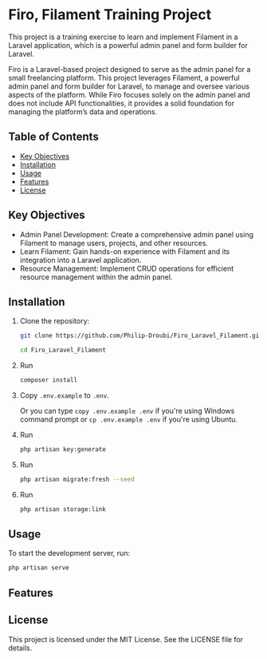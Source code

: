 # Firo, Filament Training Project

This project is a training exercise to learn and implement Filament in a Laravel application, which is a powerful admin panel and form builder for Laravel.

Firo is a Laravel-based project designed to serve as the admin panel for a small freelancing platform. This project leverages Filament, a powerful admin panel and form builder for Laravel, to manage and oversee various aspects of the platform. While Firo focuses solely on the admin panel and does not include API functionalities, it provides a solid foundation for managing the platform’s data and operations.

## Table of Contents

- [Key Objectives](#key-objectives)
- [Installation](#installation)
- [Usage](#usage)
- [Features](#features)
- [License](#license)

## Key Objectives

- Admin Panel Development: Create a comprehensive admin panel using Filament to manage users, projects, and other resources.
- Learn Filament: Gain hands-on experience with Filament and its integration into a Laravel application.
- Resource Management: Implement CRUD operations for efficient resource management within the admin panel.

## Installation

1. Clone the repository:
    ```bash
    git clone https://github.com/Philip-Droubi/Firo_Laravel_Filament.git
    ```
     ```bash
    cd Firo_Laravel_Filament
    ```
2. Run
   ```bash
   composer install
   ```
4. Copy `.env.example` to `.env`.

   Or you can type `copy .env.example .env` if you're using Windows command prompt or `cp .env.example .env` if you're using Ubuntu.
5. Run
   ```bash
   php artisan key:generate
   ```
7. Run
   ``` bash
   php artisan migrate:fresh --seed
    ```
11. Run
    ```bash
    php artisan storage:link
    ```

## Usage

To start the development server, run:
```bash
php artisan serve
```

## Features

## License

This project is licensed under the MIT License. See the LICENSE file for details.
